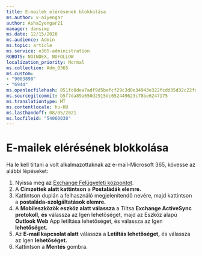 ```yaml
---
title: E-mailek elérésének blokkolása
ms.author: v-aiyengar
author: AshaIyengar21
manager: dansimp
ms.date: 12/15/2020
ms.audience: Admin
ms.topic: article
ms.service: o365-administration
ROBOTS: NOINDEX, NOFOLLOW
localization_priority: Normal
ms.collection: Adm_O365
ms.custom:
- "9003890"
- "6944"
ms.openlocfilehash: 851fc0dea7adf9d5befcf29c3d0e34943e322fcdd35d32c22fd7d2c49a7eed0e
ms.sourcegitcommit: b5f7da89a650d2915dc652449623c78be6247175
ms.translationtype: MT
ms.contentlocale: hu-HU
ms.lasthandoff: 08/05/2021
ms.locfileid: "54060030"
---
```

# <a name="block-access-to-email"></a>E-mailek elérésének blokkolása

Ha le kell tiltani a volt alkalmazottaknak az e-mail-Microsoft 365, kövesse az alábbi lépéseket:

1. Nyissa meg az [Exchange Felügyeleti központot](https://go.microsoft.com/fwlink/?linkid=2138629).
1. A **Címzettek alatt kattintson** a **Postaládák elemre.**
1. Kattintson duplán a felhasználó megjelenítendő nevére, majd kattintson a **postaláda-szolgáltatások elemre.**
1. A **Mobileszközök eszköz alatt válassza** a Tiltsa **Exchange ActiveSync protokoll,** **és** válassza az Igen lehetőséget, majd az Eszköz alapú **Outlook Web** App letiltása lehetőséget, és válassza az Igen **lehetőséget.**
1. Az **E-mail kapcsolat alatt** válassza a **Letiltás lehetőséget,** és válassza az Igen **lehetőséget.**
1. Kattintson a **Mentés** gombra.
